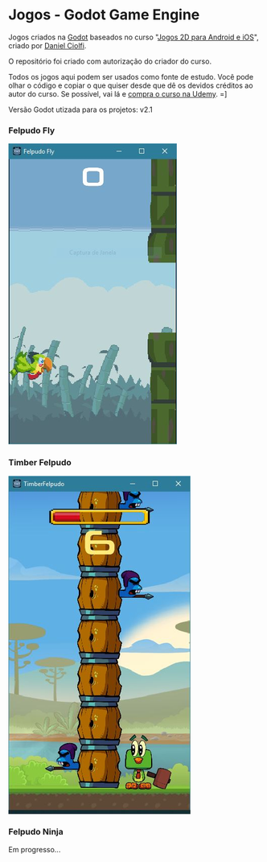 # Jogos - Godot Game Engine

Jogos criados na [Godot](https://godotengine.org/) baseados no curso "[Jogos 2D para Android e iOS](https://www.udemy.com/criacao-de-jogos-para-android-curso-completo)", criado por [Daniel Ciolfi](https://www.udemy.com/user/daniel-henrique-ciolfi/).

O repositório foi criado com autorização do criador do curso.

Todos os jogos aqui podem ser usados como fonte de estudo. Você pode olhar o código e copiar o que quiser desde que dê os devidos créditos ao autor do curso.
Se possível, vai lá e [compra o curso na Udemy](https://www.udemy.com/criacao-de-jogos-para-android-curso-completo). =]

Versão Godot utizada para os projetos: v2.1

### Felpudo Fly

![Felpudo Fly Game](https://github.com/arturguitelar/godot-jogos-curso-udemy/blob/master/screenshots/01-felpudo-fly.JPG)

### Timber Felpudo

![Timber Felpudo](https://github.com/arturguitelar/godot-jogos-curso-udemy/blob/master/screenshots/02-timber-felpudo.JPG)

### Felpudo Ninja

Em progresso...